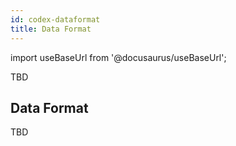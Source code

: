 ```yaml
---
id: codex-dataformat
title: Data Format
---
```


import useBaseUrl from '@docusaurus/useBaseUrl';

TBD

## Data Format

TBD